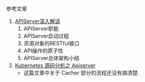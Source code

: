 参考文章

1. [APIServer深入解读](https://www.zybuluo.com/dujun/note/64868)
    1. APIServer职能
    2. APIServer启动过程
    3. 资源对象的RESTful接口
    4. API操作的原子性
    5. APIServer总体架构小结
2. [Kubernetes 源码分析之 Apiserver](https://www.jianshu.com/p/1dad72e45230)
    - 这篇文章中关于 Cacher 部分的流程还没有搞清楚.

